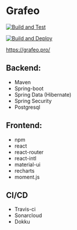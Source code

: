 # Grafeo
[![Build and Test](https://github.com/valaz/grafeo/actions/workflows/build-and-test.yml/badge.svg)](https://github.com/valaz/grafeo/actions/workflows/build-and-test.yml)

[![Build and Deploy](https://github.com/valaz/grafeo/actions/workflows/build-and-deploy.yml/badge.svg)](https://github.com/valaz/grafeo/actions/workflows/build-and-deploy.yml)


https://grafeo.pro/

## Backend:
* Maven
* Spring-boot
* Spring Data (Hibernate)
* Spring Security
* Postgresql

## Frontend:
* npm
* react
* react-router
* react-intl
* material-ui
* recharts
* moment.js

## CI/CD
* Travis-ci
* Sonarcloud
* Dokku